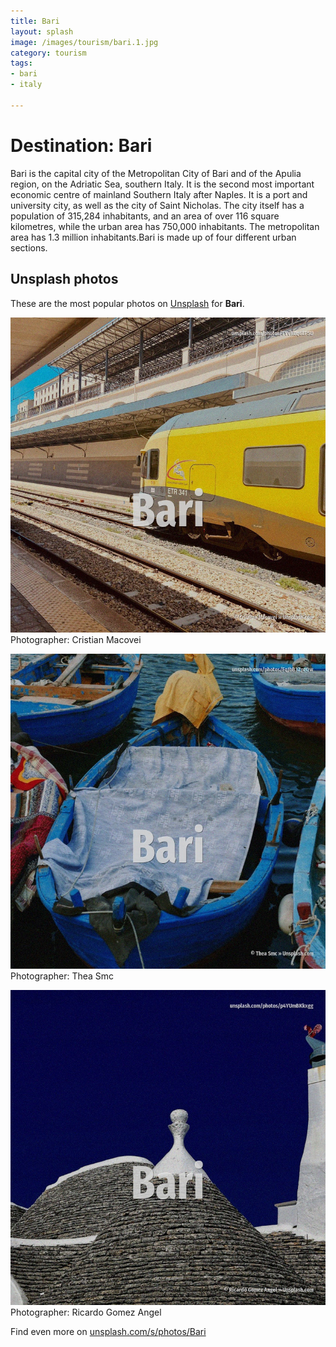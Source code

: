 ```yaml
---
title: Bari
layout: splash
image: /images/tourism/bari.1.jpg
category: tourism
tags:
- bari
- italy

---
```

# Destination: Bari

Bari  is the capital city of the Metropolitan City of Bari and of the Apulia region, on the  Adriatic Sea, southern Italy. It is the second most important economic centre of mainland Southern Italy after Naples. It is a port and university city, as well as the city of Saint Nicholas. The city itself has a population of 315,284 inhabitants, and an area of over 116 square kilometres,  while the urban area has 750,000 inhabitants. The metropolitan area has 1.3 million inhabitants.Bari is made up of four different urban sections. 

 
## Unsplash photos
These are the most popular photos on [Unsplash](https://unsplash.com) for **Bari**.
 
![Bari](/images/tourism/bari.1.jpg)
Photographer:  Cristian Macovei
 
![Bari](/images/tourism/bari.2.jpg)
Photographer:  Thea Smc
 
![Bari](/images/tourism/bari.3.jpg)
Photographer:  Ricardo Gomez Angel
 
Find even more on [unsplash.com/s/photos/Bari](https://unsplash.com/s/photos/Bari)
 
